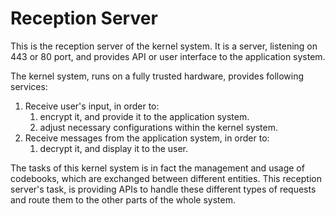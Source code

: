 Reception Server
================

This is the reception server of the kernel system. It is a server, listening
on 443 or 80 port, and provides API or user interface to the application
system.

The kernel system, runs on a fully trusted hardware, provides following
services:

1. Receive user's input, in order to:
    1. encrypt it, and provide it to the application system.
    2. adjust necessary configurations within the kernel system.
2. Receive messages from the application system, in order to:
    1. decrypt it, and display it to the user.

The tasks of this kernel system is in fact the management and usage of
codebooks, which are exchanged between different entities. This reception
server's task, is providing APIs to handle these different types of requests
and route them to the other parts of the whole system.
